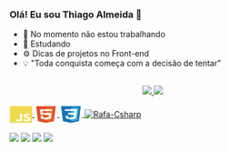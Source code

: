 ### Olá! Eu sou Thiago Almeida 👋

- 🔭 No momento não estou trabalhando
- 🌱 Estudando
- ⚙ Dicas de projetos no Front-end
- 💡 "Toda conquista começa com a decisão de tentar"

##

 <div align="center">
  <a href="https://github.com/Thiag0Almeida">
  <img height="180em" src="https://github-readme-stats.vercel.app/api?username=Thiag0Almeida&show_icons=true&theme=dark&include_all_commits=true&count_private=true"/>
  <img height="180em" src="https://github-readme-stats.vercel.app/api/top-langs/?username=Thiag0Almeida&layout=compact&langs_count=7&theme=dark"/>
 </div>

 <div style="display: inline_block"><br>
  <img align="center" alt="Rafa-Js" height="30" width="40" src="https://raw.githubusercontent.com/devicons/devicon/master/icons/javascript/javascript-plain.svg">
  <img align="center" alt="Rafa-HTML" height="30" width="40" src="https://raw.githubusercontent.com/devicons/devicon/master/icons/html5/html5-original.svg">
  <img align="center" alt="Rafa-CSS" height="30" width="40" src="https://raw.githubusercontent.com/devicons/devicon/master/icons/css3/css3-original.svg">
  <img align="center" alt="Rafa-Csharp" height="30" width="40" src="https://cdn.jsdelivr.net/gh/devicons/devicon/icons/mysql/mysql-original.svg">
 </div> <br>
 
 <div> 
  <a href="https://www.instagram.com/thi.ralmeida/" target="_blank"><img src="https://img.shields.io/badge/-Instagram-%23E4405F?style=for-the-badge&logo=instagram&logoColor=white" target="_blank"></a> 
  <a href = "mailto:almeidabaraka@gmail.com"><img src="https://img.shields.io/badge/-Gmail-%23333?style=for-the-badge&logo=gmail&logoColor=white" target="_blank"></a>
  <a href="https://www.linkedin.com/in/ralmeida-thiago/" target="_blank"><img src="https://img.shields.io/badge/-LinkedIn-%230077B5?style=for-the-badge&logo=linkedin&logoColor=white" target="_blank"></a>
  <a><img src="https://img.shields.io/badge/Twitter-1DA1F2?style=for-the-badge&logo=twitter&logoColor=white "target="_blank"></a>
 </div>
